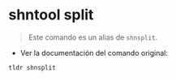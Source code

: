 # shntool split

> Este comando es un alias de `shnsplit`.

- Ver la documentación del comando original:

`tldr shnsplit`
